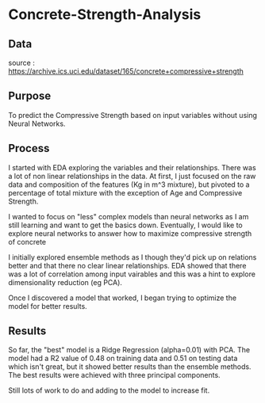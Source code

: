 # Concrete-Strength-Analysis

## Data
source : https://archive.ics.uci.edu/dataset/165/concrete+compressive+strength

## Purpose
To predict the Compressive Strength based on input variables without using Neural Networks.

## Process

I started with EDA exploring the variables and their relationships. There was a lot of non linear relationships in the data.
At first, I just focused on the raw data and composition of the features (Kg in m^3 mixture), but pivoted to a percentage of total mixture with the exception of Age and Compressive Strength.

I wanted to focus on "less" complex models than neural networks as I am still learning and want to get the basics down. Eventually, I would like to explore neural networks to answer how to maximize compressive strength of concrete

I initially explored ensemble methods as I though they'd pick up on relations better and that there no clear linear relationships. EDA showed that there was a lot of correlation among input vairables and this was a hint to explore dimensionality reduction (eg PCA).

Once I discovered a model that worked, I began trying to optimize the model for better results.



## Results

So far, the "best" model is a Ridge Regression (alpha=0.01) with PCA. The model had a R2 value of 0.48 on training data and 0.51 on testing data which isn't great, but it showed better results than the ensemble methods. The best results were achieved with three principal components. 

Still lots of work to do and adding to the model to increase fit.

